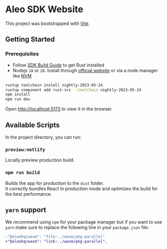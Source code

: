 # Aleo SDK Website

This project was bootstrapped with [Vite](https://vitejs.dev/).

## Getting Started

### Prerequisites

- Follow [SDK Build Guide](https://github.com/AleoHQ/sdk#2-build-guide) to get Rust installed
- Nodejs `18` or `20`. Install through [official website](https://nodejs.org/) or via a node manager like [NVM](https://github.com/creationix/nvm)

```bash
rustup toolchain install nightly-2023-05-24
rustup component add rust-src --toolchain nightly-2023-05-24
npm install
npm run dev
```

Open [http://localhost:5173](http://localhost:5173) to view it in the browser.

## Available Scripts

In the project directory, you can run:

### `preview:netlify`

Locally preview production build.

### `npm run build`

Builds the app for production to the `dist` folder.\
It correctly bundles React in production mode and optimizes the build for the best performance.

## `yarn` support

We recommend using `npm` for your package manager but if you want to use `yarn` make sure to replace the following line in your `package.json` file:

```diff
-"@aleohq/wasm": "file:../wasm/pkg-parallel"
+"@aleohq/wasm": "link:../wasm/pkg-parallel",
```
